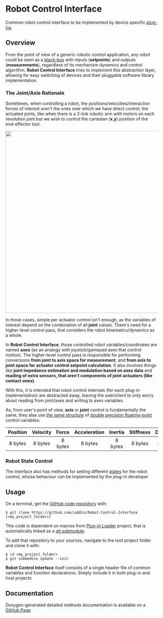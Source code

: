 # Robot Control Interface
Common robot control interface to be implemented by device specific [plug-ins](https://en.wikipedia.org/wiki/Plug-in_(computing))

## Overview

From the point of view of a generic robotic control application, any robot could be seen as a [black-box](https://en.wikipedia.org/wiki/Black_box) with inputs (**setpoints**) and outputs (**measurements**), regardless of its mechanism dynamics and control algorithm. **Robot Control Interface** tries to implement this abstraction layer, allowing for easy switching of devices and their pluggable software library implementation.

### The Joint/Axis Rationale

Sometimes, when controlling a robot, the positions/velocities/interaction forces of interest aren't the ones over which we have direct control, the actuated joints, like when there is a 2-link robotic arm with motors on each revolution joint but we wish to control the cartesian (**x**,**y**) position of the end-effector tool. 

<p align="center">
  <img src="https://raw.githubusercontent.com/LabDin/Robot-Control-Interface/master/docs/img/joints_axes.png" width="600"/>
</p>

In those cases, simple per actuator control isn't enough, as the variables of interest depend on the combination of all **joint** values. There's need for a higher-level control pass, that considers the robot kinematics/dynamics as a whole.

In **Robot Control Interface**, those controlled robot variables/coordinates are named **axes** (as an analogy with joystick/gamepad axes that control motion). The higher-level control pass is responsible for performing conversions **from joint to axis space for measurement**, and **from axis to joint space for actuator control setpoint calculation**. It also involves things like **joint impedance estimation and modulation based on axes data** and **reading of extra sensors, that aren't components of joint actuators (like contact ones)**.

With this, it is intended that robot control internals (for each plug-in implementation) are abstracted away, leaving the user/client to only worry about reading from joint/axes and writing to axes variables.

As, from user's point of view, **axis** or **joint** control is fundamentally the same, they alse use [the same structure](https://labdin.github.io/Robot-Control-Interface/structRobotVariables.html) of [double precision floating-point](https://en.wikipedia.org/wiki/Double-precision_floating-point_format) control variables:

  Position   |   Velocity   |    Force     | Acceleration |   Inertia    |  Stiffness   |   Damping
:----------: | :----------: | :----------: | :----------: | :----------: | :----------: | :----------:
   8 bytes   |    8 bytes   |   8 bytes    |   8 bytes    |   8 bytes    |   8 bytes    |   8 bytes 

### Robot State Control

The interface also has methods for setting different [states](https://labdin.github.io/Robot-Control-Interface/robot__control_8h.html#a8a4285c43463011b934d1dc0a3859496) for the robot control, whose behaviour can be implemented by the plug-in developer

## Usage

On a terminal, get the [GitHub code repository](https://github.com/LabDin/Robot-Control-Interface) with:

    $ git clone https://github.com/LabDin/Robot-Control-Interface [<my_project_folder>]

This code is dependent on macros from [Plug-in Loader](https://github.com/LabDin/Plugin-Loader) project, that is automatically linked as a [git submodule](https://chrisjean.com/git-submodules-adding-using-removing-and-updating/).

To add that repository to your sources, navigate to the root project folder and clone it with:

    $ cd <my_project_folder>
    $ git submodule update --init

**Robot Control Interface** itself consists of a single header file of common variables and function declarations. Simply include it in both plug-in and host projects

## Documentation

Doxygen-generated detailed methods documentation is available on a [GitHub Page](https://labdin.github.io/Robot-Control-Interface/classROBOT__CONTROL__INTERFACE.html)

